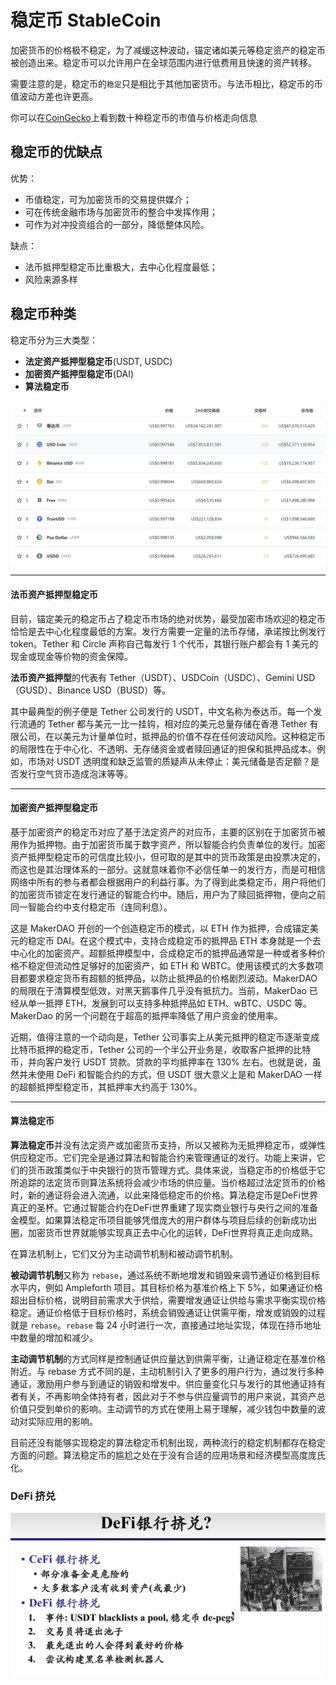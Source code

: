 <h1>
稳定币 StableCoin
</h1>

加密货币的价格极不稳定，为了减缓这种波动，锚定诸如美元等稳定资产的稳定币被创造出来。稳定币可以允许用户在全球范围内进行低费用且快速的资产转移。

需要注意的是，稳定币的`稳定`只是相比于其他加密货币。与法币相比，稳定币的币值波动方差也许更高。

你可以在[CoinGecko](https://www.coingecko.com/en/categories/stablecoins?)上看到数十种稳定币的市值与价格走向信息

## 稳定币的优缺点

优势：

- 币值稳定，可为加密货币的交易提供媒介；
- 可在传统金融市场与加密货币的整合中发挥作用；
- 可作为对冲投资组合的一部分，降低整体风险。

缺点：

- 法币抵押型稳定币比重极大，去中心化程度最低；
- 风险来源多样

## 稳定币种类

稳定币分为三大类型：

- **法定资产抵押型稳定币**(USDT, USDC)
- **加密资产抵押型稳定币**(DAI)
- **算法稳定币**

<img title="" src="assets/Pasted image 20220830115446.png" alt="">

---

#### **法币资产抵押型稳定币**

目前，锚定美元的稳定币占了稳定币市场的绝对优势，最受加密市场欢迎的稳定币恰恰是去中心化程度最低的方案。发行方需要一定量的法币存储，承诺按比例发行 token。Tether 和 Circle 声称自己每发行 1 个代币，其银行账户都会有 1 美元的现金或现金等价物的资金保障。

**法币资产抵押型**的代表有 Tether（USDT）、USDCoin（USDC）、Gemini USD（GUSD）、Binance USD（BUSD）等。

其中最典型的例子便是 Tether 公司发行的 USDT，中文名称为泰达币。每一个发行流通的 Tether 都与美元一比一挂钩，相对应的美元总量存储在香港 Tether 有限公司，在以美元为计量单位时，抵押品的价值不存在任何波动风险。这种稳定币的局限性在于中心化、不透明、无存储资金或者赎回通证的担保和抵押品成本。例如，市场对 USDT 透明度和缺乏监管的质疑声从未停止：美元储备是否足额？是否发行空气货币造成泡沫等等。

---

#### **加密资产抵押型稳定币**

基于加密资产的稳定币对应了基于法定资产的对应币，主要的区别在于加密货币被用作为抵押物。由于加密货币属于数字资产，所以智能合约负责单位的发行。加密资产抵押型稳定币的可信度比较小，但可取的是其中的货币政策是由投票决定的，而这也是其治理体系的一部分。这就意味着你不必信任单一的发行方，而是可相信网络中所有的参与者都会根据用户的利益行事。为了得到此类稳定币，用户将他们的加密货币锁定在发行通证的智能合约中。随后，用户为了赎回抵押物，便向之前同一智能合约中支付稳定币（连同利息）。

这是 MakerDAO 开创的一个创造稳定币的模式，以 ETH 作为抵押，合成锚定美元的稳定币 DAI。在这个模式中，支持合成稳定币的抵押品 ETH 本身就是一个去中心化的加密资产。超额抵押模型中，合成稳定币的抵押品通常是一种或者多种价格不稳定但流动性足够好的加密资产，如 ETH 和 WBTC。使用该模式的大多数项目都要求稳定货币有超额的抵押品，以防止抵押品的价格剧烈波动。MakerDAO 的局限在于清算模型低效，对黑天鹅事件几乎没有抵抗力。当前，MakerDao 已经从单一抵押 ETH，发展到可以支持多种抵押品如 ETH、wBTC、USDC 等。MakerDao 的另一个问题在于超高的抵押率降低了用户资金的使用率。

近期，值得注意的一个动向是，Tether 公司事实上从美元抵押的稳定币逐渐变成比特币抵押的稳定币，Tether 公司的一个半公开业务是，收取客户抵押的比特币，并向客户发行 USDT 贷款。贷款的平均抵押率在 130% 左右。也就是说，虽然并未使用 DeFi 和智能合约的方式，但 USDT 很大意义上是和 MakerDAO 一样的超额抵押型稳定币，其抵押率大约高于 130%。

***

#### **算法稳定币**

**算法稳定币**并没有法定资产或加密货币支持，所以又被称为无抵押稳定币，或弹性供应稳定币。它们完全是通过算法和智能合约来管理通证的发行。功能上来讲，它们的货币政策类似于中央银行的货币管理方式。具体来说，当稳定币的价格低于它所追踪的法定货币则算法系统将会减少市场的供应量。当价格超过法定货币的价格时，新的通证将会进入流通，以此来降低稳定币的价格。算法稳定币是DeFi世界真正的圣杯。它通过智能合约在DeFi世界重建了现实商业银行与央行之间的准备金模型。如果算法稳定币项目能够凭借庞大的用户群体与项目后续的创新成功出圈，加密货币世界就能够实现真正去中心化的运转，DeFi世界将真正走向成熟。



在算法机制上，它们又分为主动调节机制和被动调节机制。

**被动调节机制**又称为 `rebase`，通过系统不断地增发和销毁来调节通证价格到目标水平内，例如 Ampleforth 项目。其目标价格为基准价格上下 5%，如果通证价格超出目标价格，说明目前需求大于供给，需要增发通证让供给与需求平衡实现价格稳定。通证价格低于目标价格时，系统会销毁通证让供需平衡，增发或销毁的过程就是 `rebase`。`rebase` 每 24 小时进行一次，直接通过地址实现，体现在持币地址中数量的增加和减少。

**主动调节机制**的方式同样是控制通证供应量达到供需平衡，让通证稳定在基准价格附近。与 rebase 方式不同的是，主动机制引入了更多的用户行为，通过发行多种通证，激励用户参与到通证的销毁和增发中。供应量变化只与发行的其他通证持有者有关，不再影响全体持有者，因此对于不参与供应量调节的用户来说，其资产总价值只受到单价的影响。主动调节的方式在使用上易于理解，减少钱包中数量的波动对实际应用的影响。

目前还没有能够实现稳定的算法稳定币机制出现，两种流行的稳定机制都存在稳定方面的问题。算法稳定币的尴尬之处在于没有合适的应用场景和经济模型高度庞氏化。

### DeFi 挤兑

<img title="" src="assets/Pasted image 20220830154118.png" alt="" width="725">
